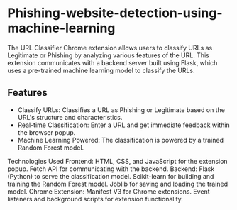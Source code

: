 # Phishing-website-detection-using-machine-learning

The URL Classifier Chrome extension allows users to classify URLs as Legitimate or Phishing by analyzing various features of the URL. This extension communicates with a backend server built using Flask, which uses a pre-trained machine learning model to classify the URLs.



## Features

- Classify URLs: Classifies a URL as Phishing or Legitimate based on the URL's structure and characteristics.
- Real-time Classification: Enter a URL and get immediate feedback within the browser popup.
- Machine Learning Powered: The classification is powered by a trained Random Forest model.

Technologies Used
Frontend:
HTML, CSS, and JavaScript for the extension popup.
Fetch API for communicating with the backend.
Backend:
Flask (Python) to serve the classification model.
Scikit-learn for building and training the Random Forest model.
Joblib for saving and loading the trained model.
Chrome Extension:
Manifest V3 for Chrome extensions.
Event listeners and background scripts for extension functionality.
